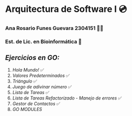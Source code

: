 # Arquitectura de Software I 💿
### Ana Rosario Funes Guevara 2304151 🐧🌺
### Est. de Lic. en Bioinformática 📔
## *Ejercicios en GO:*
1) *Hola Mundo!* ✅
2) *Valores Predeterminados* ✅
3) *Triángulo* ✅
4) *Juego de adivinar número* ✅
5) *Lista de Tareas* ✅
6) *Lista de Tareas Refactorizado - Manejo de errores* ✅
7) *Gestor de Contactos* ✅
8) *GO MODULES* 
